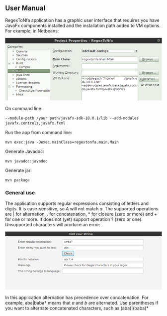 ## User Manual ##

RegexToNfa application has a graphic user interface that requires you have JavaFx components installed
and the installation path added to VM options. For example, in Netbeans:

![VM options](Pictures/VMoptions.png)

On command line:

```
--module-path /your path/javafx-sdk-18.0.1/lib --add-modules javafx.controls,javafx.fxml
```
Run the app from command line:

```
mvn exec:java -Dexec.mainClass=regextonfa.main.Main
```
Generate Javadoc:
```
mvn javadoc:javadoc
```
Generate jar:
```
mvn package
``` 

### General use ###

The application supports regular expressions consisting of letters and digits. It is case-sensitive, so *A* 
will not match *a*. The supported operations are  | for alternation, . for concatenation, * for closure
(zero or more) and + for one or more. It does not (yet) support operation ? (zero or one). Unsupported 
characters will produce an error:

![Illegal characters](Pictures/illegal.png)

In this application alternation has precedence over concatenation. For example, aba|baba* means that *a* and
*b* are alternated. Use parentheses if you want to alternate concatenated characters, such as (aba)|(baba)*


